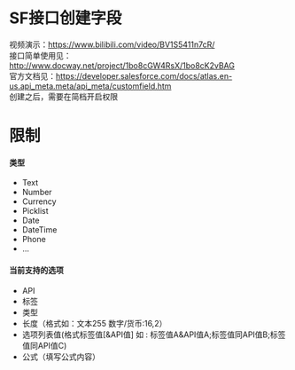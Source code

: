 # SF接口创建字段

视频演示：https://www.bilibili.com/video/BV1S5411n7cR/  
接口简单使用见：http://www.docway.net/project/1bo8cGW4RsX/1bo8cK2vBAG  
官方文档见：https://developer.salesforce.com/docs/atlas.en-us.api_meta.meta/api_meta/customfield.htm  
创建之后，需要在简档开启权限
# 限制
#### 类型
* Text
* Number
* Currency
* Picklist
* Date 
* DateTime
* Phone
* ...  
#### 当前支持的选项
* API
* 标签
* 类型
* 长度（格式如：文本255 数字/货币:16,2）
* 选项列表值(格式标签值[&API值] 如 : 标签值A&API值A;标签值同API值B;标签值同API值C)
* 公式（填写公式内容）


